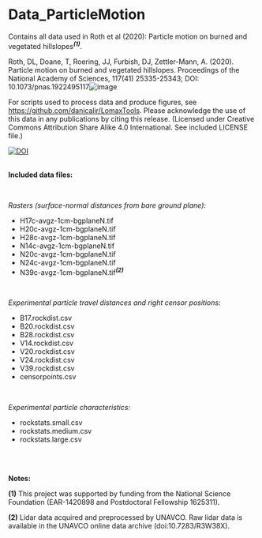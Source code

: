 # Data_ParticleMotion

Contains all data used in Roth et al (2020): Particle motion on burned and vegetated hillslopes<sup><b><i>(1)</i></b></sup>. 

Roth, DL, Doane, T, Roering, JJ, Furbish, DJ, Zettler-Mann, A. (2020). Particle motion on burned and vegetated hillslopes. Proceedings of the National Academy of Sciences, 117(41) 25335-25343; DOI: 10.1073/pnas.1922495117![image](https://user-images.githubusercontent.com/39476277/111223448-c7e80580-85a2-11eb-9538-2b21fa294770.png)

For scripts used to process data and produce figures, see https://github.com/danicalir/LomaxTools. Please acknowledge the use of this data in any publications by citing this release. (Licensed under Creative Commons Attribution Share Alike 4.0 International. See included LICENSE file.)

[![DOI](https://zenodo.org/badge/281229703.svg)](https://zenodo.org/badge/latestdoi/281229703)
<br>
<br>

<b>Included data files:</b>

<br>

<i>Rasters (surface-normal distances from bare ground plane):</i>
- H17c-avgz-1cm-bgplaneN.tif	
- H20c-avgz-1cm-bgplaneN.tif	
- H28c-avgz-1cm-bgplaneN.tif	
- N14c-avgz-1cm-bgplaneN.tif	
- N20c-avgz-1cm-bgplaneN.tif	
- N24c-avgz-1cm-bgplaneN.tif	
- N39c-avgz-1cm-bgplaneN.tif<sup><b><i>(2)</i></b></sup>

<br>

<i>Experimental particle travel distances and right censor positions:</i>
- B17.rockdist.csv
- B20.rockdist.csv
- B28.rockdist.csv
- V14.rockdist.csv
- V20.rockdist.csv
- V24.rockdist.csv
- V39.rockdist.csv
- censorpoints.csv

<br>

<i>Experimental particle characteristics:</i>
- rockstats.small.csv
- rockstats.medium.csv
- rockstats.large.csv

<br>
<br>

<b>Notes:</b>

<b>(1)</b> This project was supported by funding from the National Science Foundation (EAR-1420898 and Postdoctoral Fellowship 1625311). 

<b>(2)</b> Lidar data acquired and preprocessed by UNAVCO. Raw lidar data is available in the UNAVCO online data archive (doi:10.7283/R3W38X).


